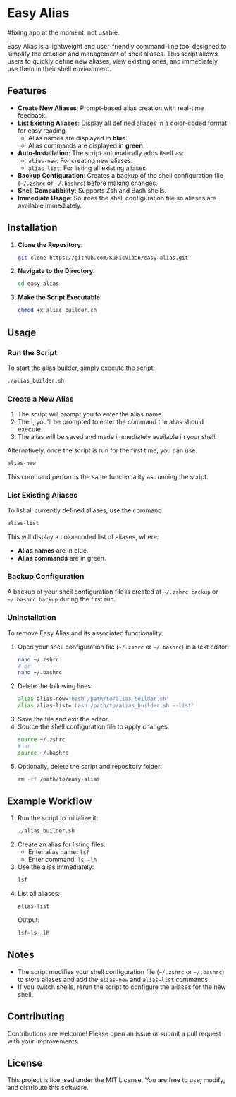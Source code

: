 # Easy Alias 
#fixing app at the moment. not usable.

Easy Alias is a lightweight and user-friendly command-line tool designed to simplify the creation and management of shell aliases. This script allows users to quickly define new aliases, view existing ones, and immediately use them in their shell environment.

## Features

- **Create New Aliases**: Prompt-based alias creation with real-time feedback.
- **List Existing Aliases**: Display all defined aliases in a color-coded format for easy reading.
  - Alias names are displayed in **blue**.
  - Alias commands are displayed in **green**.
- **Auto-Installation**: The script automatically adds itself as:
  - `alias-new`: For creating new aliases.
  - `alias-list`: For listing all existing aliases.
- **Backup Configuration**: Creates a backup of the shell configuration file (`~/.zshrc` or `~/.bashrc`) before making changes.
- **Shell Compatibility**: Supports Zsh and Bash shells.
- **Immediate Usage**: Sources the shell configuration file so aliases are available immediately.

## Installation

1. **Clone the Repository**:

   ```bash
   git clone https://github.com/KukicVidan/easy-alias.git
   ```

2. **Navigate to the Directory**:

   ```bash
   cd easy-alias
   ```

3. **Make the Script Executable**:

   ```bash
   chmod +x alias_builder.sh
   ```

## Usage

### Run the Script

To start the alias builder, simply execute the script:

```bash
./alias_builder.sh
```

### Create a New Alias

1. The script will prompt you to enter the alias name.
2. Then, you’ll be prompted to enter the command the alias should execute.
3. The alias will be saved and made immediately available in your shell.

Alternatively, once the script is run for the first time, you can use:

```bash
alias-new
```

This command performs the same functionality as running the script.

### List Existing Aliases

To list all currently defined aliases, use the command:

```bash
alias-list
```

This will display a color-coded list of aliases, where:

- **Alias names** are in blue.
- **Alias commands** are in green.

### Backup Configuration

A backup of your shell configuration file is created at `~/.zshrc.backup` or `~/.bashrc.backup` during the first run.

### Uninstallation

To remove Easy Alias and its associated functionality:

1. Open your shell configuration file (`~/.zshrc` or `~/.bashrc`) in a text editor:
   ```bash
   nano ~/.zshrc
   # or
   nano ~/.bashrc
   ```
2. Delete the following lines:
   ```bash
   alias alias-new='bash /path/to/alias_builder.sh'
   alias alias-list='bash /path/to/alias_builder.sh --list'
   ```
3. Save the file and exit the editor.
4. Source the shell configuration file to apply changes:
   ```bash
   source ~/.zshrc
   # or
   source ~/.bashrc
   ```
5. Optionally, delete the script and repository folder:
   ```bash
   rm -rf /path/to/easy-alias
   ```

## Example Workflow

1. Run the script to initialize it:
   ```bash
   ./alias_builder.sh
   ```
2. Create an alias for listing files:
   - Enter alias name: `lsf`
   - Enter command: `ls -lh`
3. Use the alias immediately:
   ```bash
   lsf
   ```
4. List all aliases:
   ```bash
   alias-list
   ```
   Output:
   ```bash
   lsf=ls -lh
   ```

## Notes

- The script modifies your shell configuration file (`~/.zshrc` or `~/.bashrc`) to store aliases and add the `alias-new` and `alias-list` commands.
- If you switch shells, rerun the script to configure the aliases for the new shell.

## Contributing

Contributions are welcome! Please open an issue or submit a pull request with your improvements.

## License

This project is licensed under the MIT License. You are free to use, modify, and distribute this software.

